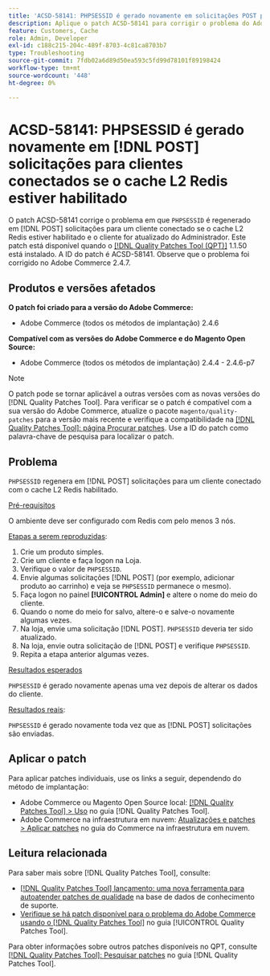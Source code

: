 ```yaml
---
title: 'ACSD-58141: PHPSESSID é gerado novamente em solicitações POST para clientes conectados com cache L2 Redis ativado'
description: Aplique o patch ACSD-58141 para corrigir o problema do Adobe Commerce em que "PHPSESSID" é regenerado em solicitações POST na área da Loja para um cliente conectado com o cache L2 Redis ativado e o cliente é atualizado do administrador.
feature: Customers, Cache
role: Admin, Developer
exl-id: c188c215-204c-489f-8703-4c81ca8703b7
type: Troubleshooting
source-git-commit: 7fdb02a6d89d50ea593c5fd99d78101f89198424
workflow-type: tm+mt
source-wordcount: '448'
ht-degree: 0%

---
```


# ACSD-58141: PHPSESSID é gerado novamente em [!DNL POST] solicitações para clientes conectados se o cache L2 Redis estiver habilitado

O patch ACSD-58141 corrige o problema em que `PHPSESSID` é regenerado em [!DNL POST] solicitações para um cliente conectado se o cache L2 Redis estiver habilitado e o cliente for atualizado do Administrador. Este patch está disponível quando o [[!DNL Quality Patches Tool (QPT)]](https://experienceleague.adobe.com/pt-br/docs/commerce-operations/tools/quality-patches-tool/quality-patches-tool-to-self-serve-quality-patches) 1.1.50 está instalado. A ID do patch é ACSD-58141. Observe que o problema foi corrigido no Adobe Commerce 2.4.7.

## Produtos e versões afetados

**O patch foi criado para a versão do Adobe Commerce:**

* Adobe Commerce (todos os métodos de implantação) 2.4.6

**Compatível com as versões do Adobe Commerce e do Magento Open Source:**

* Adobe Commerce (todos os métodos de implantação) 2.4.4 - 2.4.6-p7

>[!NOTE]
>
>O patch pode se tornar aplicável a outras versões com as novas versões do [!DNL Quality Patches Tool]. Para verificar se o patch é compatível com a sua versão do Adobe Commerce, atualize o pacote `magento/quality-patches` para a versão mais recente e verifique a compatibilidade na [[!DNL Quality Patches Tool]: página Procurar patches](https://experienceleague.adobe.com/tools/commerce-quality-patches/index.html?lang=pt-BR). Use a ID do patch como palavra-chave de pesquisa para localizar o patch.

## Problema

`PHPSESSID` regenera em [!DNL POST] solicitações para um cliente conectado com o cache L2 Redis habilitado.

<u>Pré-requisitos</u>

O ambiente deve ser configurado com Redis com pelo menos 3 nós.

<u>Etapas a serem reproduzidas</u>:

1. Crie um produto simples.
1. Crie um cliente e faça logon na Loja.
1. Verifique o valor de `PHPSESSID`.
1. Envie algumas solicitações [!DNL POST] (por exemplo, adicionar produto ao carrinho) e veja se `PHPSESSID` permanece o mesmo).
1. Faça logon no painel **[!UICONTROL Admin]** e altere o nome do meio do cliente.
1. Quando o nome do meio for salvo, altere-o e salve-o novamente algumas vezes.
1. Na loja, envie uma solicitação [!DNL POST]. `PHPSESSID` deveria ter sido atualizado.
1. Na loja, envie outra solicitação de [!DNL POST] e verifique `PHPSESSID`.
1. Repita a etapa anterior algumas vezes.

<u>Resultados esperados</u>

`PHPSESSID` é gerado novamente apenas uma vez depois de alterar os dados do cliente.

<u>Resultados reais</u>:

`PHPSESSID` é gerado novamente toda vez que as [!DNL POST] solicitações são enviadas.

## Aplicar o patch

Para aplicar patches individuais, use os links a seguir, dependendo do método de implantação:

* Adobe Commerce ou Magento Open Source local: [[!DNL Quality Patches Tool] > Uso](/help/tools/quality-patches-tool/usage.md) no guia [!DNL Quality Patches Tool].
* Adobe Commerce na infraestrutura em nuvem: [Atualizações e patches > Aplicar patches](https://experienceleague.adobe.com/docs/commerce-cloud-service/user-guide/develop/upgrade/apply-patches.html?lang=pt-BR) no guia do Commerce na infraestrutura em nuvem.

## Leitura relacionada

Para saber mais sobre [!DNL Quality Patches Tool], consulte:

* [[!DNL Quality Patches Tool] lançamento: uma nova ferramenta para autoatender patches de qualidade](https://experienceleague.adobe.com/pt-br/docs/commerce-operations/tools/quality-patches-tool/quality-patches-tool-to-self-serve-quality-patches) na base de dados de conhecimento de suporte.
* [Verifique se há patch disponível para o problema do Adobe Commerce usando o  [!DNL Quality Patches Tool]](/help/tools/quality-patches-tool/patches-available-in-qpt/check-patch-for-magento-issue-with-magento-quality-patches.md) no guia [!UICONTROL Quality Patches Tool].


Para obter informações sobre outros patches disponíveis no QPT, consulte [[!DNL Quality Patches Tool]: Pesquisar patches](https://experienceleague.adobe.com/tools/commerce-quality-patches/index.html?lang=pt-BR) no guia [!DNL Quality Patches Tool].
